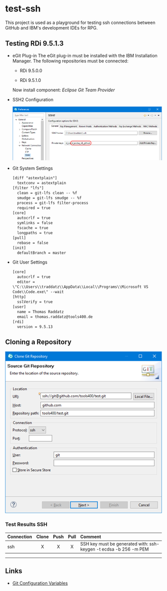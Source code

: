 # test-ssh

This project is used as a playground for testing ssh connections between GitHub and IBM's development IDEs for RPG.

## Testing RDi 9.5.1.3

* eGit Plug-in
  The eGit plug-in must be installed with the IBM Installation Manager.
  The following repositories must be connected:

  * RDi 9.5.0.0

  * RDi 9.5.1.0

  Now install component: *Eclipse Git Team Provider*

* SSH2 Configuration

  ![SSH2 configuration](configurations/rdi-9.5.1.3/Adding_private_key_for_SSH.png)

* Git System Settings

  ```properties
  [diff "astextplain"]
    textconv = astextplain
  [filter "lfs"]
    clean = git-lfs clean -- %f
    smudge = git-lfs smudge -- %f
    process = git-lfs filter-process
    required = true
  [core]
    autocrlf = true
    symlinks = false
    fscache = true
    longpaths = true
  [pull]
    rebase = false
  [init]
    defaultBranch = master
  ```

* Git User Settings

  ```properties
  [core]
    autocrlf = true
    editor = \"C:\\Users\\traddatz\\AppData\\Local\\Programs\\Microsoft VS Code\\Code.exe\" --wait
  [http]
    sslVerify = true
  [user]
    name = Thomas Raddatz
    email = thomas.raddatz@tools400.de
  [rdi]
    version = 9.5.13
  ```

## Cloning a Repository

![Cloning a repository](configurations/rdi-9.5.1.3/Cloning_with_SSH.png)

### Test Results SSH

| Connection | Clone | Push  | Pull  | Comment                                                           |
| :---       | :---: | :---: | :---: | :---                                                              |
| ssh        |   X   |   X   |   X   | SSH key must be generated with: ssh-keygen -t ecdsa -b 256 -m PEM |

---

## Links

* [Git Configuration Variables](https://git-scm.com/docs/git-config#_variables)

